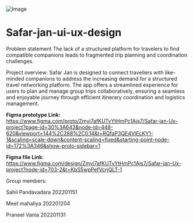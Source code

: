 
![Image](https://github.com/user-attachments/assets/e2eab16a-7502-4902-b751-7cedc1351473)

# Safar-jan-ui-ux-design
Problem statement
The lack of a structured platform for travelers to find compatible companions leads to fragmented trip planning and coordination challenges.

Project overview:
Safar Jan is designed to connect travellers with like-minded companions to address the increasing demand for a structured travel networking platform. The app offers a streamlined experience for users to plan and manage group trips collaboratively, ensuring a seamless and enjoyable journey through efficient itinerary coordination and logistics management.


**Figma prototype Link:** https://www.figma.com/proto/Zmyi7afKUTvYtHmPc1Ajs7/Safar-jan-Ux-project?page-id=30%3A643&node-id=448-620&viewport=144%2C288%2C0.14&t=RQfaP3QE4VlEcKY1-1&scaling=scale-down&content-scaling=fixed&starting-point-node-id=172%3A346&show-proto-sidebar=1

**Figma file Link:** https://www.figma.com/design/Zmyi7afKUTvYtHmPc1Ajs7/Safar-jan-Ux-project?node-id=703-2&t=KbS5wpPefVcrjQLT-1

Group members:

Sahil Pandavadara 202201151

Meet mahaliya 202201204

Praneel Vania 202201131
